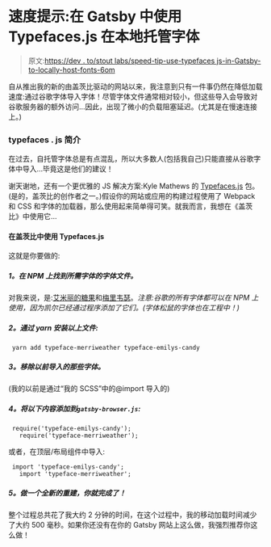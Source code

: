 # 速度提示:在 Gatsby 中使用 Typefaces.js 在本地托管字体

> 原文:[https://dev . to/stout labs/speed-tip-use-typefaces js-in-Gatsby-to-locally-host-fonts-6om](https://dev.to/stoutlabs/speed-tip-use-typefacesjs-in-gatsby-to-locally-host-fonts-6om)

自从推出我的新的由盖茨比驱动的网站以来，我注意到只有一件事仍然在降低加载速度:通过谷歌字体导入字体！尽管字体文件通常相对较小，但这些导入会导致对谷歌服务器的额外访问...因此，出现了微小的负载阻塞延迟。(尤其是在慢速连接上。)

### typefaces . js 简介

在过去，自托管字体总是有点混乱，所以大多数人(包括我自己)只能直接从谷歌字体中导入...毕竟这是他们的建议！

谢天谢地，还有一个更优雅的 JS 解决方案:Kyle Mathews 的 [Typefaces.js](https://github.com/KyleAMathews/typefaces) 包。(是的，盖茨比的创作者之一。)假设你的网站或应用的构建过程使用了 Webpack 和 CSS 和字体的加载器，那么使用起来简单得可笑。就我而言，我想在《盖茨比》中使用它...

#### 在盖茨比中使用 Typefaces.js

这就是你要做的:

##### 1。在 NPM 上找到所需字体的字体文件。

对我来说，是:[艾米丽的糖果](https://www.npmjs.com/package/typeface-emilys-candy)和[梅里韦瑟](https://www.npmjs.com/package/typeface-merriweather)。*注意:谷歌的所有字体都可以在 NPM 上使用，因为凯尔已经通过程序添加了它们。(字体松鼠的字体也在工程中！)*

##### 2。通过 yarn 安装以上文件:

```
 yarn add typeface-merriweather typeface-emilys-candy 
```

##### 3。移除以前导入的那些字体。

(我的以前是通过“我的 SCSS”中的@import 导入的)

##### 4。将以下内容添加到`gatsby-browser.js`:

```
 require('typeface-emilys-candy');
   require('typeface-merriweather'); 
```

或者，在顶层/布局组件中导入:

```
 import 'typeface-emilys-candy';
   import 'typeface-merriweather'; 
```

##### 5。做一个全新的重建，你就完成了！

整个过程总共花了我大约 2 分钟的时间，在这个过程中，我的移动加载时间减少了大约 500 毫秒。如果你还没有在你的 Gatsby 网站上这么做，我强烈推荐你这么做！